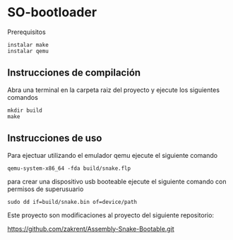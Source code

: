 # SO-bootloader

Prerequisitos

```
instalar make
instalar qemu
```

## Instrucciones de compilación

Abra una terminal en la carpeta raiz del proyecto y ejecute los siguientes comandos
```
mkdir build
make
```
## Instrucciones de uso

Para ejectuar utilizando el emulador qemu ejecute el siguiente comando
```
qemu-system-x86_64 -fda build/snake.flp
```

para crear una dispositivo usb booteable ejecute el siguiente comando con permisos de superusuario

```
sudo dd if=build/snake.bin of=device/path
```

Este proyecto son modificaciones al proyecto del siguiente repositorio:

https://github.com/zakrent/Assembly-Snake-Bootable.git
